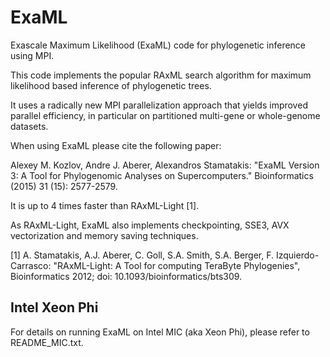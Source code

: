 ExaML
=====

Exascale Maximum Likelihood (ExaML) code for phylogenetic inference using MPI.

This code implements the popular RAxML search algorithm for maximum likelihood based inference 
of phylogenetic trees.

It uses a radically new MPI parallelization approach that yields improved parallel efficiency, 
in particular on partitioned multi-gene or whole-genome datasets.

When using ExaML please cite the following paper: 

Alexey M. Kozlov, Andre J. Aberer, Alexandros Stamatakis: "ExaML Version 3: A Tool for Phylogenomic Analyses on Supercomputers." Bioinformatics (2015) 31 (15): 2577-2579.

It is up to 4 times faster than RAxML-Light [1].

As RAxML-Light, ExaML also implements checkpointing, SSE3, AVX vectorization and 
memory saving techniques.

[1] A. Stamatakis,  A.J. Aberer, C. Goll, S.A. Smith, S.A. Berger, F. Izquierdo-Carrasco: 
    "RAxML-Light: A Tool for computing TeraByte Phylogenies", 
    Bioinformatics 2012; doi: 10.1093/bioinformatics/bts309.


Intel Xeon Phi
--------------

For details on running ExaML on Intel MIC (aka Xeon Phi), please refer to README_MIC.txt.